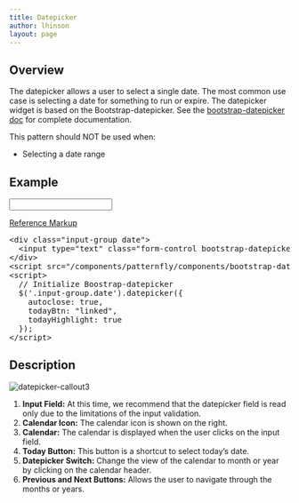 ```yaml
---
title: Datepicker
author: lhinson
layout: page
---
```

## Overview

The datepicker allows a user to select a single date. The most common use case is selecting a date for something to run or expire. The datepicker widget is based on the Bootstrap-datepicker. See the [bootstrap-datepicker doc][1] for complete documentation.

This pattern should NOT be used when:

  * Selecting a date range

## Example

<div class="row">
  <div class="col-md-4">
    <div class="pf-example">
      <div class="input-group date">
        <input type="text" class="form-control bootstrap-datepicker" readonly /><span class="input-group-addon"><span class="fa fa-calendar"></span></span>
      </div>
    </div>
  </div>
</div>

<p class="reference-markup">
  <a class="collapse-toggle collapsed" data-toggle="collapse" aria-expanded="false" aria-controls="bootstrap-datepicker-markup" href="#bootstrap-datepicker-markup">Reference Markup</a>
</p>

<div class="collapse" id="bootstrap-datepicker-markup">
  <pre class="prettyprint">
&lt;div class="input-group date">
  &lt;input type="text" class="form-control bootstrap-datepicker" readonly>&lt;span class="input-group-addon">&lt;span class="fa fa-calendar">&lt;/span>&lt;/span>
&lt;/div&gt;
&lt;script src="/components/patternfly/components/bootstrap-datepicker/dist/js/bootstrap-datepicker.min.js"&gt;&lt;/script&gt;
&lt;script&gt;
  // Initialize Boostrap-datepicker
  $('.input-group.date').datepicker({
    autoclose: true,
    todayBtn: "linked",
    todayHighlight: true
  });
&lt;/script&gt;
</pre>
</div>

## Description

<div class="row">
  <div class="col-md-4">
    <img src="{{site.baseurl}}assets/img/datepicker-callout3.png" alt="datepicker-callout3" />
  </div>

  <div class="col-md-8">
    <ol>
      <li>
        <b>Input Field:</b> At this time, we recommend that the datepicker field is read only due to the limitations of the input validation.
      </li>
      <li>
        <b>Calendar Icon:</b> The calendar icon is shown on the right.
      </li>
      <li>
        <b>Calendar:</b> The calendar is displayed when the user clicks on the input field.
      </li>
      <li>
        <b>Today Button:</b> This button is a shortcut to select today&#8217;s date.
      </li>
      <li>
        <b>Datepicker Switch:</b> Change the view of the calendar to month or year by clicking on the calendar header.
      </li>
      <li>
        <b>Previous and Next Buttons:</b> Allows the user to navigate through the months or years.
      </li>
    </ol>
  </div>
</div>

 [1]: http://bootstrap-datepicker.readthedocs.org/en/latest/
